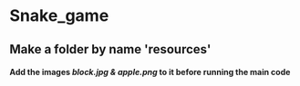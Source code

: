 # Snake_game
## Make a folder by name 'resources'
#### Add the images *_block.jpg & apple.png_* to it before running the main code
